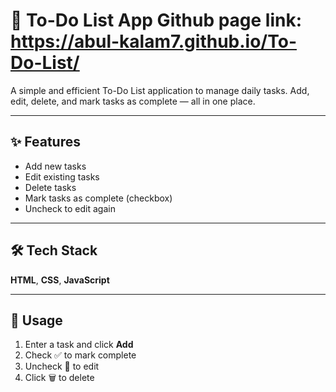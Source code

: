 # 📝 To-Do List App                 Github page link: https://abul-kalam7.github.io/To-Do-List/

A simple and efficient To-Do List application to manage daily tasks. Add, edit, delete, and mark tasks as complete — all in one place.

---

## ✨ Features
- Add new tasks  
- Edit existing tasks  
- Delete tasks  
- Mark tasks as complete (checkbox)  
- Uncheck to edit again  

---

## 🛠️ Tech Stack
**HTML**, **CSS**, **JavaScript**

---

## 🚀 Usage
1. Enter a task and click **Add**  
2. Check ✅ to mark complete  
3. Uncheck 🔁 to edit  
4. Click 🗑️ to delete  
 
 
